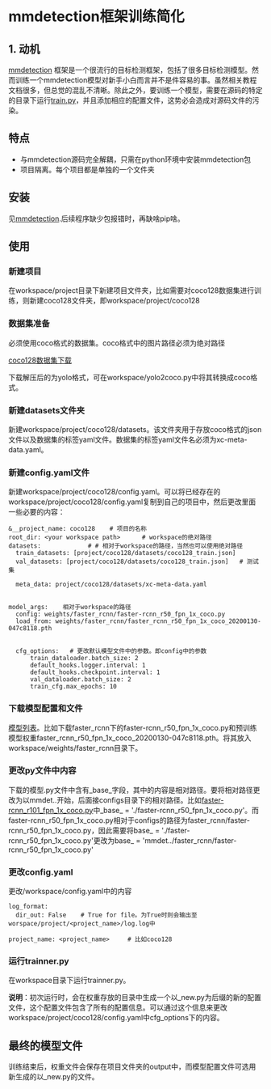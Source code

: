 # mmdetection框架训练简化
## 1. 动机
[mmdetection](https://github.com/open-mmlab/mmdetection) 框架是一个很流行的目标检测框架，包括了很多目标检测模型。然而训练一个mmdetection模型对新手小白而言并不是件容易的事。虽然相关教程文档很多，但总觉的混乱不清晰。除此之外，要训练一个模型，需要在源码的特定的目录下运行[train.py](https://mmdetection.readthedocs.io/en/latest/user_guides/train.html#train-with-customized-datasets)，并且添加相应的配置文件，这势必会造成对源码文件的污染。

## 特点

- 与mmdetection源码完全解耦，只需在python环境中安装mmdetection包
- 项目隔离。每个项目都是单独的一个文件夹

## 安装

见[mmdetection](https://mmdetection.readthedocs.io/en/latest/get_started.html).后续程序缺少包报错时，再缺啥pip啥。

## 使用

### 新建项目

在workspace/project目录下新建项目文件夹，比如需要对coco128数据集进行训练，则新建coco128文件夹，即workspace/project/coco128

### 数据集准备

必须使用coco格式的数据集。coco格式中的图片路径必须为绝对路径

[coco128数据集下载](https://ultralytics.com/assets/coco128.zip)

下载解压后的为yolo格式，可在workspace/yolo2coco.py中将其转换成coco格式。

### 新建datasets文件夹

新建workspace/project/coco128/datasets。该文件夹用于存放coco格式的json文件以及数据集的标签yaml文件。数据集的标签yaml文件名必须为xc-meta-data.yaml。

### 新建config.yaml文件

新建workspace/project/coco128/config.yaml。可以将已经存在的workspace/project/coco128/config.yaml复制到自己的项目中，然后更改里面一些必要的内容：

```
&__project_name: coco128    # 项目的名称
root_dir: <your workspace path>      # workspace的绝对路径
datasets:             # # 相对于workspace的路径，当然也可以使用绝对路径
  train_datasets: [project/coco128/datasets/coco128_train.json]  
  val_datasets: [project/coco128/datasets/coco128_train.json]   # 测试集
  
  meta_data: project/coco128/datasets/xc-meta-data.yaml
  
  
model_args:    相对于workspace的路径
  config: weights/faster_rcnn/faster-rcnn_r50_fpn_1x_coco.py    
  load_from: weights/faster_rcnn/faster_rcnn_r50_fpn_1x_coco_20200130-047c8118.pth
  
  
  cfg_options:   # 更改默认模型文件中的参数。即config中的参数
      train_dataloader.batch_size: 2
      default_hooks.logger.interval: 1
      default_hooks.checkpoint.interval: 1
      val_dataloader.batch_size: 2
      train_cfg.max_epochs: 10
```

### 下载模型配置和文件

[模型列表](https://mmdetection.readthedocs.io/en/latest/model_zoo.html)。比如下载faster_rcnn下的faster-rcnn_r50_fpn_1x_coco.py和预训练模型权重faster_rcnn_r50_fpn_1x_coco_20200130-047c8118.pth。将其放入workspace/weights/faster_rcnn目录下。

### 更改py文件中内容

下载的模型.py文件中含有\_base_字段，其中的内容是相对路径。要将相对路径更改为以mmdet..开始，后面接configs目录下的相对路径。比如[faster-rcnn_r101_fpn_1x_coco.py](https://github.com/open-mmlab/mmdetection/blob/main/configs/faster_rcnn/faster-rcnn_r101_fpn_1x_coco.py)中_base_ = './faster-rcnn_r50_fpn_1x_coco.py'。而faster-rcnn_r50_fpn_1x_coco.py相对于configs的路径为faster_rcnn/faster-rcnn_r50_fpn_1x_coco.py，因此需要将base_ = './faster-rcnn_r50_fpn_1x_coco.py'更改为base_ = 'mmdet../faster_rcnn/faster-rcnn_r50_fpn_1x_coco.py'

### 更改config.yaml

更改/workspace/config.yaml中的内容

```
log_format:
  dir_out: False    # True for file。为True时则会输出至worspace/project/<project_name>/log.log中
  
project_name: <project_name>     # 比如coco128
```

### 运行trainner.py

在workspace目录下运行trainner.py。

**说明**：初次运行时，会在权重存放的目录中生成一个以_new.py为后缀的新的配置文件，这个配置文件包含了所有的配置信息。可以通过这个信息来更改workspace/project/coco128/config.yaml中cfg_options下的内容。

## 最终的模型文件

训练结束后，权重文件会保存在项目文件夹的output中，而模型配置文件可选用新生成的以_new.py的文件。